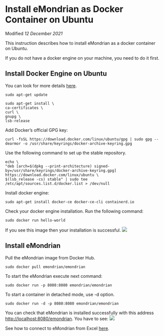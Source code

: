 Install eMondrian as Docker Container on Ubuntu
============
Modified *12 December 2021*

This instruction describes how to install eMondrian as a docker container on Ubuntu.

If you do not have a docker engine on your machine, you need to do it first.

Install Docker Engine on Ubuntu
------------
You can look for more details [here](https://docs.docker.com/engine/install/ubuntu/).
``` plaintext
sudo apt-get update

sudo apt-get install \
ca-certificates \
curl \
gnupg \
lsb-release
```
Add Docker’s official GPG key:
``` plaintext
curl -fsSL https://download.docker.com/linux/ubuntu/gpg | sudo gpg --dearmor -o /usr/share/keyrings/docker-archive-keyring.gpg
```
Use the following command to set up the stable repository.
``` plaintext
echo \
"deb [arch=$(dpkg --print-architecture) signed-by=/usr/share/keyrings/docker-archive-keyring.gpg] https://download.docker.com/linux/ubuntu \
$(lsb_release -cs) stable" | sudo tee /etc/apt/sources.list.d/docker.list > /dev/null
```
Install docker engine:
``` plaintext
sudo apt-get install docker-ce docker-ce-cli containerd.io
```
Check your docker engine installation. Run the following command:
``` plaintext
sudo docker run hello-world
```
If you see this image then your installation is successful.
![](__contentFolder__/hello_from_docker.png)

Install eMondrian
------------
Pull the eMondrian image from Docker Hub.
``` plaintext
sudo docker pull emondrian/emondrian
```
To start the eMondrian execute next command:
``` plaintext
sudo docker run -p 8080:8080 emondrian/emondrian
```
To start a container in detached mode, use -d option.
``` plaintext
sudo docker run -d -p 8080:8080 emondrian/emondrian
```
You can check that eMondrian is installed successfully with this address [http://localhost:8080/emondrian](http://localhost:8080/emondrian).
You have to see:
![](__contentFolder__/emondiran_site.png)

See how to connect to eMondrian from Excel [here](/eMondrian/docs/client_tools/excel_connect).
